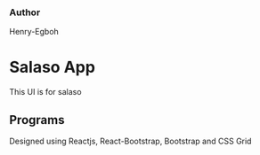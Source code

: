 ### Author
Henry-Egboh
# Salaso App
This UI is for salaso
## Programs
Designed using Reactjs, React-Bootstrap, Bootstrap and CSS Grid 